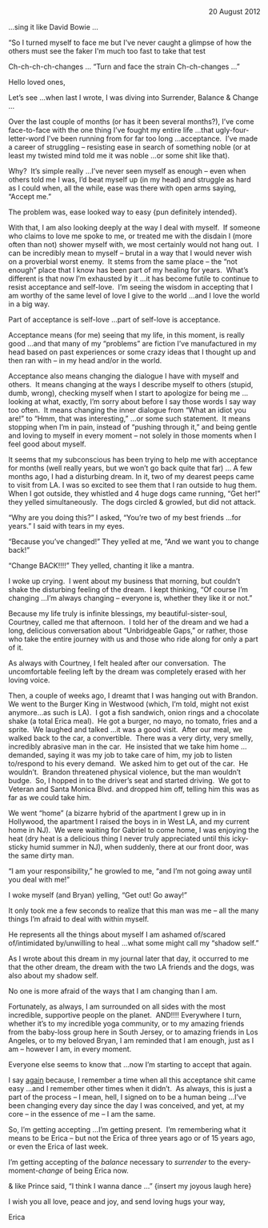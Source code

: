 <html><body><p align="right">20 August 2012</p>
…sing it like David Bowie …

“So I turned myself to face me
but I've never caught a glimpse
of how the others must see the faker
I'm much too fast to take that test

Ch-ch-ch-ch-changes …
“Turn and face the strain
Ch-ch-changes …”

Hello loved ones,

Let’s see …when last I wrote, I was diving into Surrender, Balance &amp; Change …

Over the last couple of months (or has it been several months?), I’ve come face-to-face with the one thing I’ve fought my entire life …that ugly-four-letter-word I’ve been running from for far too long …acceptance.  I’ve made a career of struggling – resisting ease in search of something noble (or at least my twisted mind told me it was noble …or some shit like that).

Why?  It’s simple really …I’ve never seen myself as enough – even when others told me I was, I’d beat myself up (in my head) and struggle as hard as I could when, all the while, ease was there with open arms saying, “Accept me.”

The problem was, ease looked way to easy {pun definitely intended}.

With that, I am also looking deeply at the way I deal with myself.  If someone who claims to love me spoke to me, or treated me with the disdain I (more often than not) shower myself with, we most certainly would not hang out.  I can be incredibly mean to myself – brutal in a way that I would never wish on a proverbial worst enemy.  It stems from the same place – the “not enough” place that I know has been part of my healing for years.  What’s different is that now I’m exhausted by it …it has become futile to continue to resist acceptance and self-love.  I’m seeing the wisdom in accepting that I am worthy of the same level of love I give to the world …and I love the world in a big way.

Part of acceptance is self-love …part of self-love is acceptance.

Acceptance means (for me) seeing that my life, in this moment, is really good …and that many of my “problems” are fiction I’ve manufactured in my head based on past experiences or some crazy ideas that I thought up and then ran with – in my head and/or in the world.

Acceptance also means changing the dialogue I have with myself and others.  It means changing at the ways I describe myself to others (stupid, dumb, wrong), checking myself when I start to apologize for being me …looking at what, exactly, I’m sorry about before I say those words I say way too often.  It means changing the inner dialogue from “What an idiot you are!” to “Hmm, that was interesting,” …or some such statement.  It means stopping when I’m in pain, instead of “pushing through it,” and being gentle and loving to myself in every moment – not solely in those moments when I feel good about myself.

It seems that my subconscious has been trying to help me with acceptance for months (well really years, but we won’t go back quite that far) … A few months ago, I had a disturbing dream. In it, two of my dearest peeps came to visit from LA. I was so excited to see them that I ran outside to hug them.  When I got outside, they whistled and 4 huge dogs came running, “Get her!” they yelled simultaneously.  The dogs circled &amp; growled, but did not attack.

“Why are you doing this?” I asked, “You’re two of my best friends …for years.” I said with tears in my eyes.

“Because you’ve changed!” They yelled at me, “And we want you to change back!”

“Change BACK!!!!” They yelled, chanting it like a mantra.

I woke up crying.  I went about my business that morning, but couldn’t shake the disturbing feeling of the dream.  I kept thinking, “Of course I’m changing …I’m always changing – everyone is, whether they like it or not.”

Because my life truly is infinite blessings, my beautiful-sister-soul, Courtney, called me that afternoon.  I told her of the dream and we had a long, delicious conversation about “Unbridgeable Gaps,” or rather, those who take the entire journey with us and those who ride along for only a part of it.

As always with Courtney, I felt healed after our conversation.  The uncomfortable feeling left by the dream was completely erased with her loving voice.

Then, a couple of weeks ago, I dreamt that I was hanging out with Brandon.  We went to the Burger King in Westwood (which, I’m told, might not exist anymore…as such is LA).  I got a fish sandwich, onion rings and a chocolate shake (a total Erica meal).  He got a burger, no mayo, no tomato, fries and a sprite.  We laughed and talked …it was a good visit.  After our meal, we walked back to the car, a convertible.  There was a very dirty, very smelly, incredibly abrasive man in the car.  He insisted that we take him home …demanded, saying it was my job to take care of him, my job to listen to/respond to his every demand.  We asked him to get out of the car.  He wouldn’t.  Brandon threatened physical violence, but the man wouldn’t budge.  So, I hopped in to the driver’s seat and started driving.  We got to Veteran and Santa Monica Blvd. and dropped him off, telling him this was as far as we could take him.

We went “home” (a bizarre hybrid of the apartment I grew up in in Hollywood, the apartment I raised the boys in in West LA, and my current home in NJ).  We were waiting for Gabriel to come home, I was enjoying the heat (dry heat is a delicious thing I never truly appreciated until this icky-sticky humid summer in NJ), when suddenly, there at our front door, was the same dirty man.

“I am your responsibility,” he growled to me, “and I’m not going away until you deal with me!”

I woke myself (and Bryan) yelling, “Get out! Go away!”

It only took me a few seconds to realize that this man was me – all the many things I’m afraid to deal with within myself.

He represents all the things about myself I am ashamed of/scared of/intimidated by/unwilling to heal …what some might call my “shadow self.”

As I wrote about this dream in my journal later that day, it occurred to me that the other dream, the dream with the two LA friends and the dogs, was also about my shadow self.

No one is more afraid of the ways that I am changing than I am.

Fortunately, as always, I am surrounded on all sides with the most incredible, supportive people on the planet.  AND!!!! Everywhere I turn, whether it’s to my incredible yoga community, or to my amazing friends from the baby-loss group here in South Jersey, or to amazing friends in Los Angeles, or to my beloved Bryan, I am reminded that I am enough, just as I am – however I am, in every moment.

Everyone else seems to know that …now I’m starting to accept that again.

I say <span style="text-decoration: underline;">again</span> because, I remember a time when all this acceptance shit came easy …and I remember other times when it didn’t.  As always, this is just a part of the process – I mean, hell, I signed on to be a human being …I’ve been changing every day since the day I was conceived, and yet, at my core – in the essence of me – I am the same.

So, I’m getting accepting …I’m getting present.  I’m remembering what it means to be Erica – but not the Erica of three years ago or of 15 years ago, or even the Erica of last week.

I’m getting accepting of the <em>balance</em> necessary to <em>surrender</em> to the every-moment-<em>change</em> of being Erica now.

&amp; like Prince said, “I think I wanna dance …” {insert my joyous laugh here}

I wish you all love, peace and joy, and send loving hugs your way,

Erica</body></html>